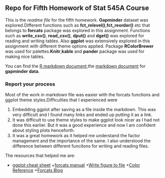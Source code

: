 ## Repo for Fifth Homework of Stat 545A Course 

This is the *readme file* for the fifth homework. 
**Gapminder** dataset was explored.Different functions such as **fct_relevel()**,**fct_reorder()** etc that belongs to **forcats** package was explored in this assignment. Functions such as **write_csv()**, **read_csv()**,
**dput()** and **dget()** was explored for reading and writing tables. Also **ggplot** was extensively explored in this assignment with different theme options applied. Package **RColorBrewer** was used for palettes.**Knitr**,**kable** and **pander** package was used for making nice tables.

You can find the [R markdown document](https://github.com/abishekarun/STAT545-hw-rajendran-arun/blob/master/hw03/hw05_gapminder.Rmd),the [markdown document](https://github.com/abishekarun/STAT545-hw-rajendran-arun/blob/master/hw03/hw05_gapminder.md) for __gapminder data__.

### Report your process

Most of the work in markdown file was easier with the forcats functions and ggplot theme styles.Difficulties that I experienced were
1. Embedding ggplot after saving as a file inside the markdown. This was very difficult and I found many links and ended up putting it as a link.
2. It was difficult to use theme styles to make ggplot look nicer as I had not done this earlier. But it was a good experience and now I am confident about styling plots henceforth.
3. It was a great homework as it helped me understand the factor management and the importance of the same. I also understood the difference between different funcitons for writing and reading files.

The resources that helped me are:

+ [ggplot cheat sheet](https://www.rstudio.com/wp-content/uploads/2015/03/ggplot2-cheatsheet.pdf) 
+[forcats manual](https://cran.r-project.org/web/packages/forcats/forcats.pdf) 
+[Write figure to file](https://www.stat.ubc.ca/~jenny/STAT545A/topic12_writeFigureToFile.html)
+[Color Reference](http://sape.inf.usi.ch/quick-reference/ggplot2/colour)
+[Forcats Blog](https://blog.rstudio.com/2016/08/31/forcats-0-1-0/)
